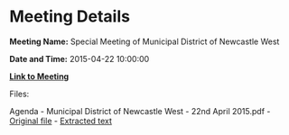 # Meeting Details

**Meeting Name:** Special Meeting of Municipal District of Newcastle West

**Date and Time:** 2015-04-22 10:00:00

**[Link to Meeting](https://www.limerick.ie/council/whats-on/special-meeting-municipal-district-newcastle-west-0)**

Files: 

Agenda - Municipal District of Newcastle West - 22nd April 2015.pdf - [Original file](https://www.limerick.ie/sites/default/files/media/documents/2017-07/agenda_-_municipal_district_of_newcastle_west_-_22nd_april_2015.pdf) - [Extracted text](./Agenda%20-%20Municipal%20District%20of%20Newcastle%20West%20-%2022nd%20April%202015.md)

